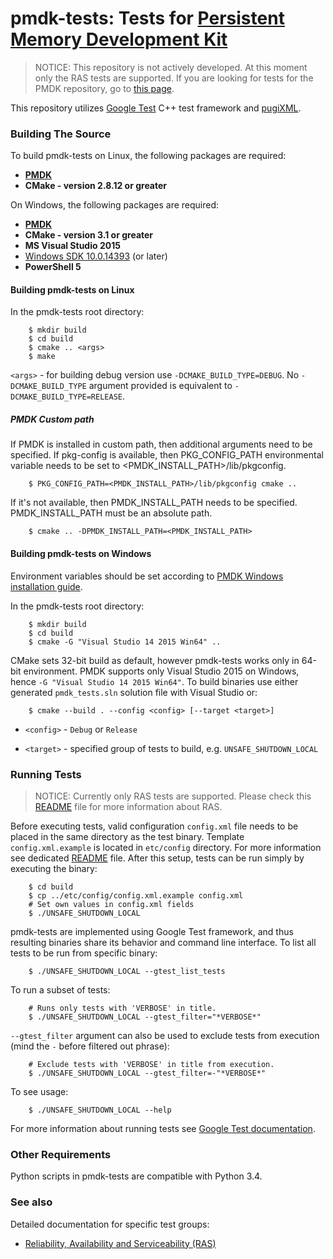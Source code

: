 pmdk-tests: Tests for [Persistent Memory Development Kit](https://github.com/pmem/pmdk)
=================================

> NOTICE:
This repository is not actively developed. At this moment only the RAS tests are supported. If you are looking for tests
for the PMDK repository, go to [this page](https://github.com/pmem/pmdk).

This repository utilizes [Google Test](https://github.com/google/googletest) C++ test framework and [pugiXML](https://github.com/zeux/pugixml).

### Building The Source ###
To build pmdk-tests on Linux, the following packages are required:
* **[PMDK](https://github.com/pmem/pmdk)**
* **CMake - version 2.8.12 or greater**

On Windows, the following packages are required:
* **[PMDK](https://github.com/pmem/pmdk)**
* **CMake - version 3.1 or greater**
* **MS Visual Studio 2015**
* [Windows SDK 10.0.14393](https://developer.microsoft.com/pl-pl/windows/downloads/sdk-archive) (or later)
* **PowerShell 5**

#### Building pmdk-tests on Linux ####
In the pmdk-tests root directory:
```
	$ mkdir build
	$ cd build
	$ cmake .. <args>
	$ make
```
`<args>` - for building debug version use `-DCMAKE_BUILD_TYPE=DEBUG`. No `-DCMAKE_BUILD_TYPE` argument provided is equivalent to `-DCMAKE_BUILD_TYPE=RELEASE`.

##### PMDK Custom path
If PMDK is installed in custom path, then additional arguments need to be specified.
If pkg-config is available, then PKG_CONFIG_PATH environmental variable needs to be set to <PMDK_INSTALL_PATH>/lib/pkgconfig.
```
	$ PKG_CONFIG_PATH=<PMDK_INSTALL_PATH>/lib/pkgconfig cmake ..
```
If it's not available, then PMDK_INSTALL_PATH needs to be specified.
PMDK_INSTALL_PATH must be an absolute path.
```
	$ cmake .. -DPMDK_INSTALL_PATH=<PMDK_INSTALL_PATH>
```

#### Building pmdk-tests on Windows ####
Environment variables should be set according to [PMDK Windows installation guide](https://github.com/pmem/pmdk/tree/master/src/windows/setup#pmdk-for-windows-installation).

In the pmdk-tests root directory:
```
	$ mkdir build
	$ cd build
	$ cmake -G "Visual Studio 14 2015 Win64" ..
```
CMake sets 32-bit build as default, however pmdk-tests works only in 64-bit environment.
PMDK supports only Visual Studio 2015 on Windows, hence `-G "Visual Studio 14 2015 Win64"`.
To build binaries use either generated `pmdk_tests.sln` solution file with Visual Studio or:
```
	$ cmake --build . --config <config> [--target <target>]
```
* `<config>` - `Debug` or `Release`

* `<target>` - specified group of tests to build, e.g. `UNSAFE_SHUTDOWN_LOCAL`

### Running Tests ###
> NOTICE:
Currently only RAS tests are supported. Please check this [README](src/tests/ras/README.md) file for more information about RAS.

Before executing tests, valid configuration `config.xml` file needs to be placed in the same directory as the test binary. Template `config.xml.example` is located in `etc/config` directory. For more information see dedicated [README](etc/config/README.md) file.
After this setup, tests can be run simply by executing the binary:

```
	$ cd build
	$ cp ../etc/config/config.xml.example config.xml
	# Set own values in config.xml fields
	$ ./UNSAFE_SHUTDOWN_LOCAL
```
pmdk-tests are implemented using Google Test framework, and thus resulting binaries share its behavior and command line interface.
To list all tests to be run from specific binary:
```
	$ ./UNSAFE_SHUTDOWN_LOCAL --gtest_list_tests
```
To run a subset of tests:
```
	# Runs only tests with 'VERBOSE' in title.
	$ ./UNSAFE_SHUTDOWN_LOCAL --gtest_filter="*VERBOSE*"
```
`--gtest_filter` argument can also be used to exclude tests from execution (mind the `-` before filtered out phrase):
```
	# Exclude tests with 'VERBOSE' in title from execution.
	$ ./UNSAFE_SHUTDOWN_LOCAL --gtest_filter=-"*VERBOSE*"
```
To see usage:
```
	$ ./UNSAFE_SHUTDOWN_LOCAL --help
```
For more information about running tests see [Google Test documentation](https://github.com/google/googletest/blob/master/googletest/docs/AdvancedGuide.md#running-test-programs-advanced-options).

### Other Requirements ###
Python scripts in pmdk-tests are compatible with Python 3.4.

### See also ###
Detailed documentation for specific test groups:
* [Reliability, Availability and Serviceability
(RAS)](src/tests/ras/README.md)
